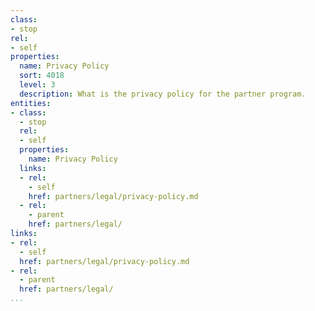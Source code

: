 ```yaml
---
class:
- stop
rel:
- self
properties:
  name: Privacy Policy
  sort: 4018
  level: 3
  description: What is the privacy policy for the partner program.
entities:
- class:
  - stop
  rel:
  - self
  properties:
    name: Privacy Policy
  links:
  - rel:
    - self
    href: partners/legal/privacy-policy.md
  - rel:
    - parent
    href: partners/legal/
links:
- rel:
  - self
  href: partners/legal/privacy-policy.md
- rel:
  - parent
  href: partners/legal/
...
```

